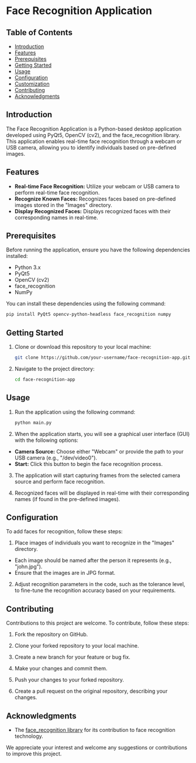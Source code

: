 # Face Recognition Application

## Table of Contents

- [Introduction](#introduction)
- [Features](#features)
- [Prerequisites](#prerequisites)
- [Getting Started](#getting-started)
- [Usage](#usage)
- [Configuration](#configuration)
- [Customization](#customization)
- [Contributing](#contributing)
- [Acknowledgments](#acknowledgments)

## Introduction

The Face Recognition Application is a Python-based desktop application developed using PyQt5, OpenCV (cv2), and the face_recognition library. This application enables real-time face recognition through a webcam or USB camera, allowing you to identify individuals based on pre-defined images.

## Features

- **Real-time Face Recognition:** Utilize your webcam or USB camera to perform real-time face recognition.
- **Recognize Known Faces:** Recognizes faces based on pre-defined images stored in the "Images" directory.
- **Display Recognized Faces:** Displays recognized faces with their corresponding names in real-time.

## Prerequisites

Before running the application, ensure you have the following dependencies installed:

- Python 3.x
- PyQt5
- OpenCV (cv2)
- face_recognition
- NumPy

You can install these dependencies using the following command:

```bash
pip install PyQt5 opencv-python-headless face_recognition numpy
```

## Getting Started

1. Clone or download this repository to your local machine:

   ```bash
   git clone https://github.com/your-username/face-recognition-app.git

2. Navigate to the project directory:
    ```bash
    cd face-recognition-app
    ```

## Usage

1. Run the application using the following command:
    ```bash
    python main.py
    ```


2. When the application starts, you will see a graphical user interface (GUI) with the following options:

- **Camera Source:** Choose either "Webcam" or provide the path to your USB camera (e.g., "/dev/video0").
- **Start:** Click this button to begin the face recognition process.

3. The application will start capturing frames from the selected camera source and perform face recognition.

4. Recognized faces will be displayed in real-time with their corresponding names (if found in the pre-defined images).

## Configuration

To add faces for recognition, follow these steps:

1. Place images of individuals you want to recognize in the "Images" directory.

- Each image should be named after the person it represents (e.g., "john.jpg").
- Ensure that the images are in JPG format.

2. Adjust recognition parameters in the code, such as the tolerance level, to fine-tune the recognition accuracy based on your requirements.

## Contributing

Contributions to this project are welcome. To contribute, follow these steps:

1. Fork the repository on GitHub.

2. Clone your forked repository to your local machine.

3. Create a new branch for your feature or bug fix.

4. Make your changes and commit them.

5. Push your changes to your forked repository.

6. Create a pull request on the original repository, describing your changes.

## Acknowledgments

- The [face_recognition library](https://github.com/ageitgey/face_recognition) for its contribution to face recognition technology.

We appreciate your interest and welcome any suggestions or contributions to improve this project.
